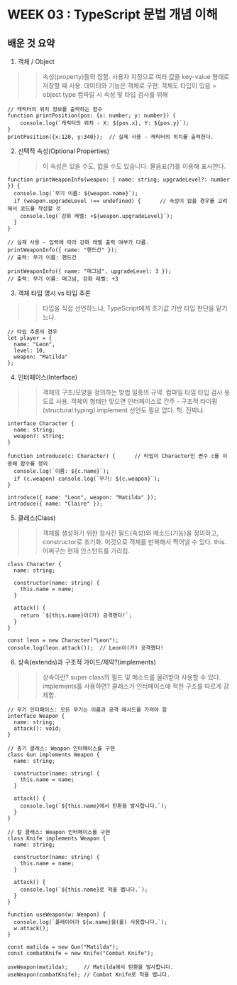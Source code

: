 # WEEK 03 : TypeScript 문법 개념 이해

## 배운 것 요약

01. 객체 / Object
>> 속성(property)들의 집함. 사용자 지정으로 여러 값을 key-value 형태로 저장할 때 사용.
>> 데이터와 기능은 객체로 구현.
>> 객체도 타입이 있음 = object type
>> 컴파일 시 속성 및 타입 검사를 위해 

```
// 캐릭터의 위치 정보를 출력하는 함수
function printPosition(pos: {x: number; y: number}) {
    console.log(`캐릭터의 위치 - X: ${pos.x}, Y: ${pos.y}`);
}
printPosition({x:120, y:340});  // 실제 사용 - 캐릭터의 위치를 출력한다.
```


02. 선택적 속성(Optional Properties)
>> 이 속성은 있을 수도, 없을 수도 있습니다.
>> 물음표(?)를 이용해 표시한다.

```
function printWeaponInfo(weapon: { name: string; upgradeLevel?: number }) {
  console.log(`무기 이름: ${weapon.name}`);
  if (weapon.upgradeLevel !== undefined) {      // 속성이 없을 경우를 고려해서 코드를 작성할 것
    console.log(`강화 레벨: +${weapon.upgradeLevel}`);
  }
}

// 실제 사용 - 입력에 따라 강화 레벨 출력 여부가 다름.
printWeaponInfo({ name: "핸드건" });             
// 출력: 무기 이름: 핸드건

printWeaponInfo({ name: "매그넘", upgradeLevel: 3 });
// 출력: 무기 이름: 매그넘, 강화 레벨: +3
```



03. 객체 타입 명시 vs 타입 추론
>> 타입을 직접 선언하느냐, TypeScript에게 초기값 기반 타입 판단을 맡기느냐.

```
// 타입 추론의 경우
let player = { 
  name: "Leon",
  level: 10,
  weapon: "Matilda"
};
```



04. 인터페이스(Interface)
>> 객체의 구조/모양을 정의하는 방법
>> 일종의 규약. 컴파일 타임 타입 검사 용도로 사용.
>> 객체의 형태만 맞으면 인터페이스로 간주 - 구조적 타이핑(structural typing)
>> implement 선언도 필요 없다. 헉. 진짜냐.

```
interface Character {
  name: string;
  weapon?: string;
}

function introduce(c: Character) {      // 타입이 Character인 변수 c를 이용해 함수를 정의
  console.log(`이름: ${c.name}`);
  if (c.weapon) console.log(`무기: ${c.weapon}`);
}

introduce({ name: "Leon", weapon: "Matilda" });
introduce({ name: "Claire" });
```



05. 클래스(Class)
>> 객체를 생성하기 위한 청사진
>> 필드(속성)와 메소드(기능)을 정의하고, constructor로 초기화.
>> 이것으로 객체를 반복해서 찍어낼 수 있다.
>> this.어쩌구는 현재 인스턴트를 가리킴.

```
class Character {
  name: string;

  constructor(name: string) {
    this.name = name;
  }

  attack() {
    return `${this.name}이(가) 공격했다!`;
  }
}

const leon = new Character("Leon");
console.log(leon.attack());  // Leon이(가) 공격했다!
```



06. 상속(extends)과 구조적 가이드/제약?(implements) 
>> 상속이란? super class의 필드 및 메소드를 물려받아 사용할 수 있다.
>> implements를 사용하면? 클래스가 인터페이스에 적힌 구조를 따르게 강제함.

```
// 무기 인터페이스: 모든 무기는 이름과 공격 메서드를 가져야 함
interface Weapon {
  name: string;
  attack(): void;
}

// 총기 클래스: Weapon 인터페이스를 구현
class Gun implements Weapon {
  name: string;

  constructor(name: string) {
    this.name = name;
  }

  attack() {
    console.log(`${this.name}에서 탄환을 발사합니다.`);
  }
}

// 칼 클래스: Weapon 인터페이스를 구현
class Knife implements Weapon {
  name: string;

  constructor(name: string) {
    this.name = name;
  }

  attack() {
    console.log(`${this.name}로 적을 벱니다.`);
  }
}

function useWeapon(w: Weapon) {
  console.log(`플레이어가 ${w.name}을(를) 사용합니다.`);
  w.attack();
}

const matilda = new Gun("Matilda");
const combatKnife = new Knife("Combat Knife");

useWeapon(matilda);     // Matilda에서 탄환을 발사합니다.
useWeapon(combatKnife); // Combat Knife로 적을 벱니다.
```